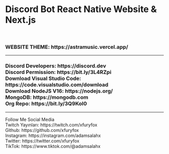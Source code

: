 # Discord Bot React Native Website & Next.js

<br>
<h3>WEBSITE THEME: https://astramusic.vercel.app/</h3>
<hr>
<h3>
Discord Developers: https://discord.dev<br>
Discord Permission: https://bit.ly/3L4RZpi<br>
Download Visual Studio Code: https://code.visualstudio.com/download<br>
Download NodeJS V16: https://nodejs.org/<br>
MongoDB: https://mongodb.com<br>
Org Repo: https://bit.ly/3Q9KoI0</h3>

<hr>
Follow Me Social Media<br>
Twitch Yayınları: https://twitch.com/xfuryfox<br>
Github: https://github.com/xfuryfox<br>
Instagram: https://instagram.com/adamsalahx<br>
Twitter: https://twitter.com/xfuryfox<br>
TikTok: https://www.tiktok.com/@adamsalahx
